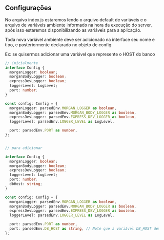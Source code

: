 ## Configurações

No arquivo index.js estaremos lendo o arquivo default de variáveis e o arquivo de variáveis ambiente informado na hora da execução do server, após isso estaremos disponibilizando as variáveis para a aplicação.

Toda nova variável ambiente deve ser adicionado na interface seu nome e tipo, e posteriormente declarado no objeto de config

Ex: se quisermos adicionar uma variável que represente o HOST do banco

```typescript
// inicialmente
interface Config {
  morganLogger: boolean;
  morganBodyLogger: boolean;
  expressDevLogger: boolean;
  loggerLevel: LogLevel;
  port: number;
}

const config: Config = {
  morganLogger: parsedEnv.MORGAN_LOGGER as boolean,
  morganBodyLogger: parsedEnv.MORGAN_BODY_LOGGER as boolean,
  expressDevLogger: parsedEnv.EXPRESS_DEV_LOGGER as boolean,
  loggerLevel: parsedEnv.LOGGER_LEVEL as LogLevel,

  port: parsedEnv.PORT as number,
};


// para adicionar

interface Config {
  morganLogger: boolean;
  morganBodyLogger: boolean;
  expressDevLogger: boolean;
  loggerLevel: LogLevel;
  port: number;
  dbHost: string;
}

const config: Config = {
  morganLogger: parsedEnv.MORGAN_LOGGER as boolean,
  morganBodyLogger: parsedEnv.MORGAN_BODY_LOGGER as boolean,
  expressDevLogger: parsedEnv.EXPRESS_DEV_LOGGER as boolean,
  loggerLevel: parsedEnv.LOGGER_LEVEL as LogLevel,

  port: parsedEnv.PORT as number,
  port: parsedEnv.DB_HOST as string, // Note que a variável DB_HOST deve ser adicionada nos arquivos .env da pasta env na raiz
};
```


